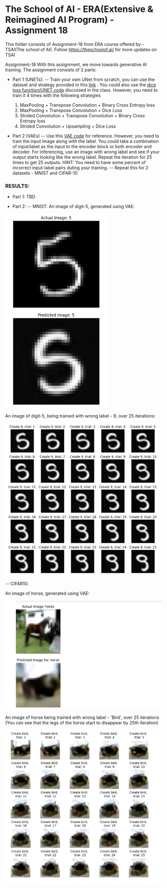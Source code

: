 # The School of AI - ERA(Extensive & Reimagined AI Program) - Assignment 18

This folder consists of Assignment-18 from ERA course offered by - TSAI(The school of AI). 
Follow https://theschoolof.ai/ for more updates on TSAI

Assignment-18
With this assignment, we move towards generative AI training.  The assignment consists of 2 parts:

- Part 1 (UNETs):
    --  Train your own UNet from scratch, you can use the dataset and strategy provided in this [link](https://medium.com/geekculture/u-net-implementation-from-scratch-using-tensorflow-b4342266e406/) . You could also use the [dice loss function/UNET code](https://canvas.instructure.com/courses/6743641/assignments/37210228?module_item_id=94020701) discussed in the class. However, you need to train it 4 times with the following strategies
    1. MaxPooling + Transpose Convolution + Binary Cross Entropy loss
    2. MaxPooling + Transpose Convolution + Dice Loss
    3. Strided Convolution + Transpose Convolution + Binary Cross Entropy loss
    4.  Strided Convolution + Upsampling + Dice Loss
    
- Part 2 (VAEs)
-- Use this [VAE code](https://colab.research.google.com/drive/1_yGmk8ahWhDs23U4mpplBFa-39fsEJoT?usp=sharing) for reference. However, you need to train the input image along with the label. You could take a combination of input/label as the input to the encoder block or both encoder and decoder. For inferencing, use an image with wrong label and see if your output starts looking like the wrong label. Repeat the iteration for 25 times to get 25 outputs. 
HINT: You need to have some percent of incorrect input-label pairs duting your training. 
-- Repeat this for 2 datasets - MNIST and CIFAR-10



### RESULTS:

- Part 1:
 TBD

- Part 2: 
-- MNIST: 
An image of digit-5, generated using VAE:

[![](https://raw.githubusercontent.com/ToletiSri/TSAI_ERA_Assignments/main/S18/Part2/ImagesForReadme/Digit5.png)](https://raw.githubusercontent.com/ToletiSri/TSAI_ERA_Assignments/main/S18/Part2/ImagesForReadme/Digit5.png)

An image of digit-5, being trained with wrong label - 9, over 25 iterations:

[![](https://raw.githubusercontent.com/ToletiSri/TSAI_ERA_Assignments/main/S18/Part2/ImagesForReadme/Digit5ToDigit9.png)](https://raw.githubusercontent.com/ToletiSri/TSAI_ERA_Assignments/main/S18/Part2/ImagesForReadme/Digit5ToDigit9.png)




-- CIFAR10:

An image of horse, generated using VAE:

[![](https://raw.githubusercontent.com/ToletiSri/TSAI_ERA_Assignments/main/S18/Part2/ImagesForReadme/horse.png)](https://raw.githubusercontent.com/ToletiSri/TSAI_ERA_Assignments/main/S18/Part2/ImagesForReadme/horse.png)

An image of horse being trained with wrong label - 'Bird', over 25 iterations
(You can see that the legs of the horse start to disappear by 25th iteration)

[![](https://raw.githubusercontent.com/ToletiSri/TSAI_ERA_Assignments/main/S18/Part2/ImagesForReadme/HorseToBird.png)](https://raw.githubusercontent.com/ToletiSri/TSAI_ERA_Assignments/main/S18/Part2/ImagesForReadme/HorseToBird.png)

